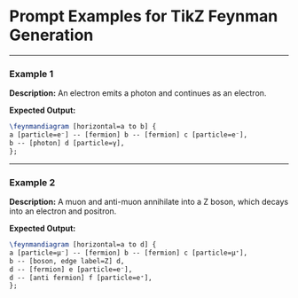 # Prompt Examples for TikZ Feynman Generation

---

### Example 1
**Description:** An electron emits a photon and continues as an electron.

**Expected Output:**
```latex
\feynmandiagram [horizontal=a to b] {
a [particle=e⁻] -- [fermion] b -- [fermion] c [particle=e⁻],
b -- [photon] d [particle=γ],
};
```

---

### Example 2
**Description:** A muon and anti-muon annihilate into a Z boson, which decays into an electron and positron.

**Expected Output:**
```latex
\feynmandiagram [horizontal=a to d] {
a [particle=μ⁻] -- [fermion] b -- [fermion] c [particle=μ⁺],
b -- [boson, edge label=Z] d,
d -- [fermion] e [particle=e⁻],
d -- [anti fermion] f [particle=e⁺],
};
